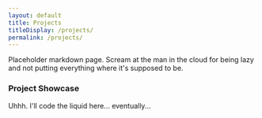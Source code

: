 ```yaml
---
layout: default
title: Projects
titleDisplay: /projects/
permalink: /projects/
---
```

Placeholder markdown page. Scream at the man in the cloud for being lazy and not putting everything where it's supposed to be.

<h3> Project Showcase </h3>
Uhhh. I'll code the liquid here... eventually...

